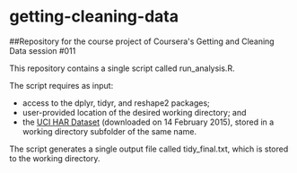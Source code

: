 # getting-cleaning-data
##Repository for the course project of Coursera's Getting and Cleaning Data session #011

This repository contains a single script called run_analysis.R. 

The script requires as input:
* access to the dplyr, tidyr, and reshape2 packages; 
* user-provided location of the desired working directory; and
* the <a href="https://d396qusza40orc.cloudfront.net/getdata%2Fprojectfiles%2FUCI%20HAR%20Dataset.zip">UCI HAR Dataset</a> (downloaded on 14 February 2015), stored in a working directory subfolder of the same name.

The script generates a single output file called tidy_final.txt, which is stored to the working directory.
